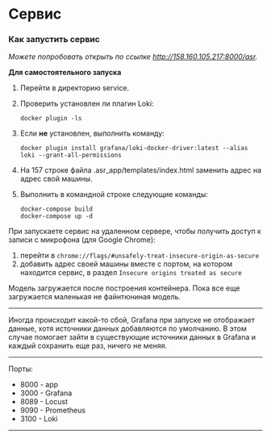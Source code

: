 # Cервис

### Как запустить сервис

*Можете попробовать открыть по ссылке http://158.160.105.217:8000/asr.*  

**Для самостоятельного запуска**

1. Перейти в директорию service.

2. Проверить установлен ли плагин Loki: 
    ``` 
    docker plugin -ls
    ```
3. Если **не** установлен, выполнить команду:
    ``` 
    docker plugin install grafana/loki-docker-driver:latest --alias loki --grant-all-permissions
    ```

4. На 157 строке файла .asr_app/templates/index.html заменить адрес на адрес свой машины.

5. Выполнить в командной строке следующие команды:
    ```
    docker-compose build
    docker-compose up -d
    ```

При запускаете сервис на удаленном сервере, чтобы получить доступ к записи с микрофона (для Google Chrome):
1. перейти в `chrome://flags/#unsafely-treat-insecure-origin-as-secure` 
2. добавить адрес своей машины вместе с портом, на котором находится сервис, в раздел `Insecure origins treated as secure`

Модель загружается после построения контейнера. Пока все еще загружается маленькая не файнтюниная модель.

-------

Иногда происходит какой-то сбой, Grafana при запуске не отображает данные, хотя источники данных добавляются по умолчанию. В этом случае помогает зайти в существующие источники данных в Grafana и каждый сохранить еще раз, ничего не меняя.

-------

Порты:
* 8000 - app
* 3000 - Grafana
* 8089 - Locust
* 9090 - Prometheus
* 3100 - Loki

-------


